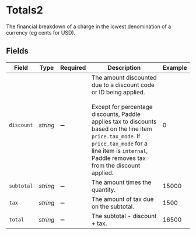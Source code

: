 # Totals2

The financial breakdown of a charge in the lowest denomination of a currency (eg cents for USD).


## Fields

| Field                                                                                                                                                                                                                                                                          | Type                                                                                                                                                                                                                                                                           | Required                                                                                                                                                                                                                                                                       | Description                                                                                                                                                                                                                                                                    | Example                                                                                                                                                                                                                                                                        |
| ------------------------------------------------------------------------------------------------------------------------------------------------------------------------------------------------------------------------------------------------------------------------------ | ------------------------------------------------------------------------------------------------------------------------------------------------------------------------------------------------------------------------------------------------------------------------------ | ------------------------------------------------------------------------------------------------------------------------------------------------------------------------------------------------------------------------------------------------------------------------------ | ------------------------------------------------------------------------------------------------------------------------------------------------------------------------------------------------------------------------------------------------------------------------------ | ------------------------------------------------------------------------------------------------------------------------------------------------------------------------------------------------------------------------------------------------------------------------------ |
| `discount`                                                                                                                                                                                                                                                                     | *string*                                                                                                                                                                                                                                                                       | :heavy_minus_sign:                                                                                                                                                                                                                                                             | The amount discounted due to a discount code or ID being applied. <br/><br/>Except for percentage discounts, Paddle applies tax to discounts based on the line item `price.tax_mode`. If `price.tax_mode` for a line item is `internal`, Paddle removes tax from the discount applied. | 0                                                                                                                                                                                                                                                                              |
| `subtotal`                                                                                                                                                                                                                                                                     | *string*                                                                                                                                                                                                                                                                       | :heavy_minus_sign:                                                                                                                                                                                                                                                             | The amount times the quantity.                                                                                                                                                                                                                                                 | 15000                                                                                                                                                                                                                                                                          |
| `tax`                                                                                                                                                                                                                                                                          | *string*                                                                                                                                                                                                                                                                       | :heavy_minus_sign:                                                                                                                                                                                                                                                             | The amount of tax due on the subtotal.                                                                                                                                                                                                                                         | 1500                                                                                                                                                                                                                                                                           |
| `total`                                                                                                                                                                                                                                                                        | *string*                                                                                                                                                                                                                                                                       | :heavy_minus_sign:                                                                                                                                                                                                                                                             | The subtotal - discount + tax.                                                                                                                                                                                                                                                 | 16500                                                                                                                                                                                                                                                                          |